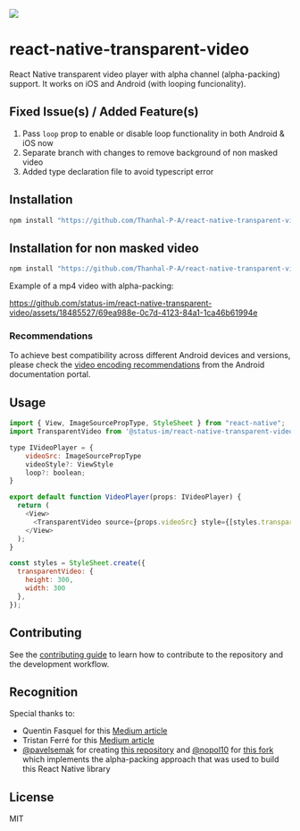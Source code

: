 ![](https://github.com/status-im/react-native-transparent-video/assets/18485527/92a5b88f-b152-404e-a4ff-5d7552842cd8)

# react-native-transparent-video

React Native transparent video player with alpha channel (alpha-packing) support. It works on iOS and Android (with looping funcionality).

## Fixed Issue(s) / Added Feature(s)
1. Pass `loop` prop to enable or disable loop functionality in both Android & iOS now
2. Separate branch with changes to remove background of non masked video
3. Added type declaration file to avoid typescript error

   
## Installation

```sh
npm install "https://github.com/Thanhal-P-A/react-native-transparent-video.git#main"
```

## Installation for non masked video

```sh
npm install "https://github.com/Thanhal-P-A/react-native-transparent-video.git#non-masked"
```


Example of a mp4 video with alpha-packing:

https://github.com/status-im/react-native-transparent-video/assets/18485527/69ea988e-0c7d-4123-84a1-1ca46b61994e

### Recommendations

To achieve best compatibility across different Android devices and versions, please check the [video encoding recommendations](https://developer.android.com/guide/topics/media/media-formats#video-encoding) from the Android documentation portal.


## Usage

```js
import { View, ImageSourcePropType, StyleSheet } from "react-native";
import TransparentVideo from '@status-im/react-native-transparent-video';

type IVideoPlayer = {
    videoSrc: ImageSourcePropType
    videoStyle?: ViewStyle
    loop?: boolean;
}

export default function VideoPlayer(props: IVideoPlayer) {
  return (
    <View>
      <TransparentVideo source={props.videoSrc} style={[styles.transparentVideo, props.videoStyle]} loop={props.loop}/>
    </View>
  );
}

const styles = StyleSheet.create({
  transparentVideo: {
    height: 300,
    width: 300
  },
});
```

## Contributing

See the [contributing guide](CONTRIBUTING.md) to learn how to contribute to the repository and the development workflow.

## Recognition

Special thanks to:
- Quentin Fasquel for this [Medium article](https://medium.com/@quentinfasquel/ios-transparent-video-with-coreimage-52cfb2544d54)
- Tristan Ferré for this [Medium article](https://medium.com/go-electra/unlock-transparency-in-videos-on-android-5dc43776cc72)
- [@pavelsemak](https://www.github.com/pavelsemak) for creating [this repository](https://github.com/pavelsemak/alpha-movie) and [@nopol10](https://www.github.com/nopol10) for [this fork](https://github.com/nopol10/alpha-movie) which implements the alpha-packing approach that was used to build this React Native library 

## License

MIT
